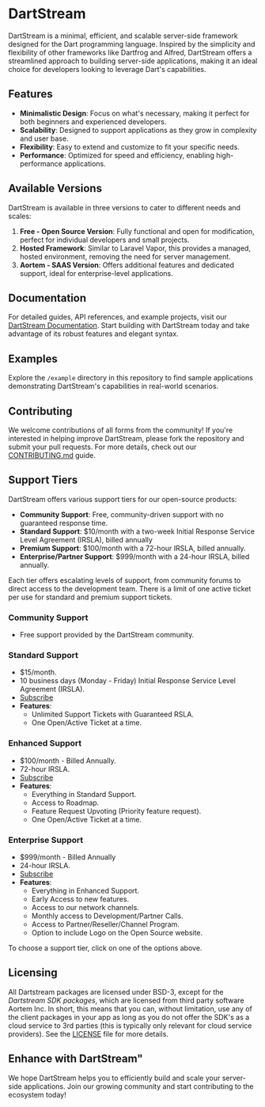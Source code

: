 # DartStream

DartStream is a minimal, efficient, and scalable server-side framework designed for the Dart programming language. Inspired by the simplicity and flexibility of other frameworks like Dartfrog and Alfred, DartStream offers a streamlined approach to building server-side applications, making it an ideal choice for developers looking to leverage Dart's capabilities.

## Features

- **Minimalistic Design**: Focus on what's necessary, making it perfect for both beginners and experienced developers.
- **Scalability**: Designed to support applications as they grow in complexity and user base.
- **Flexibility**: Easy to extend and customize to fit your specific needs.
- **Performance**: Optimized for speed and efficiency, enabling high-performance applications.

## Available Versions

DartStream is available in three versions to cater to different needs and scales:

1. **Free - Open Source Version**: Fully functional and open for modification, perfect for individual developers and small projects.
2. **Hosted Framework**: Similar to Laravel Vapor, this provides a managed, hosted environment, removing the need for server management.
3. **Aortem - SAAS Version**: Offers additional features and dedicated support, ideal for enterprise-level applications.

## Documentation

For detailed guides, API references, and example projects, visit our [DartStream Documentation](#). Start building with DartStream today and take advantage of its robust features and elegant syntax.

## Examples

Explore the `/example` directory in this repository to find sample applications demonstrating DartStream's capabilities in real-world scenarios.

## Contributing

We welcome contributions of all forms from the community! If you're interested in helping improve DartStream, please fork the repository and submit your pull requests. For more details, check out our [CONTRIBUTING.md](CONTRIBUTING.md) guide.

## Support Tiers

DartStream offers various support tiers for our open-source products:

- **Community Support**: Free, community-driven support with no guaranteed response time.
- **Standard Support**: $10/month with a two-week Initial Response Service Level Agreement (IRSLA), billed annually
- **Premium Support**: $100/month with a 72-hour IRSLA, billed annually.
- **Enterprise/Partner Support**: $999/month with a 24-hour IRSLA, billed annually.

Each tier offers escalating levels of support, from community forums to direct access to the development team.  There is a limit of one active ticket per use for standard and premium support tickets.

### Community Support
- Free support provided by the DartStream community.

### Standard Support
- $15/month.
- 10 business days (Monday - Friday) Initial Response Service Level Agreement (IRSLA).
- [Subscribe](https://buy.stripe.com/bIYcPL615erv3y8001)
- **Features**:
  - Unlimited Support Tickets with Guaranteed RSLA.
  - One Open/Active Ticket at a time. 

### Enhanced Support
- $100/month - Billed Annually.
- 72-hour IRSLA.
- [Subscribe](https://buy.stripe.com/bIY9Dz759abf5Gg4gi)
- **Features**:
  - Everything in Standard Support.
  - Access to Roadmap.
  - Feature Request Upvoting (Priority feature request).
  - One Open/Active Ticket at a time.

### Enterprise Support
- $999/month - Billed Annually
- 24-hour IRSLA.
- [Subscribe](https://buy.stripe.com/8wMg1X2OT97b7OoeUX)
- **Features**:
  - Everything in Enhanced Support.
  - Early Access to new features.
  - Access to our network channels.
  - Monthly access to Development/Partner Calls.
  - Access to Partner/Reseller/Channel Program.
  - Option to include Logo on the Open Source website.

To choose a support tier, click on one of the options above.

## Licensing

All Dartstream packages are licensed under BSD-3, except for the *Dartstream SDK packages*, which are licensed from third party software Aortem Inc. In short, this means that you can, without limitation, use any of the client packages in your app as long as you do not offer the SDK's as a cloud service to 3rd parties (this is typically only relevant for cloud service providers).  See the [LICENSE](LICENSE.md) file for more details.


## Enhance with DartStream"

We hope DartStream helps you to efficiently build and scale your server-side applications. Join our growing community and start contributing to the ecosystem today!